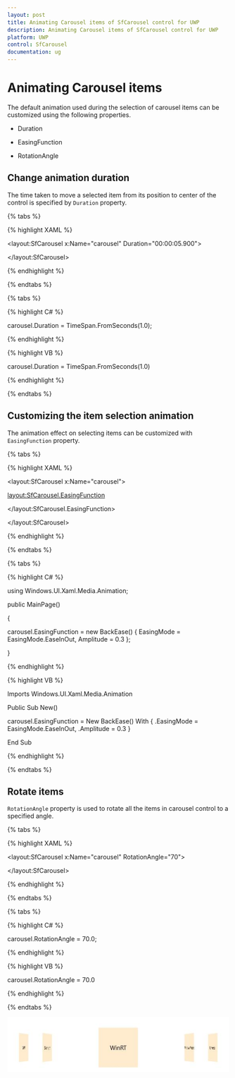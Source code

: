 ```yaml
---
layout: post
title: Animating Carousel items of SfCarousel control for UWP
description: Animating Carousel items of SfCarousel control for UWP
platform: UWP
control: SfCarousel
documentation: ug
---
```


# Animating Carousel items

The default animation used during the selection of carousel items can be customized using the following properties.

* Duration

* EasingFunction

* RotationAngle

## Change animation duration

The time taken to move a selected item from its position to center of the control is specified by `Duration` property.

{% tabs %}

{% highlight XAML %}

<layout:SfCarousel x:Name="carousel" Duration="00:00:05.900">

</layout:SfCarousel>

{% endhighlight %}

{% endtabs %}

{% tabs %}

{% highlight C# %}

carousel.Duration =  TimeSpan.FromSeconds(1.0);

{% endhighlight %}

{% highlight VB %}

carousel.Duration = TimeSpan.FromSeconds(1.0)

{% endhighlight %}

{% endtabs %}

## Customizing the item selection animation

The animation effect on selecting items can be customized with `EasingFunction` property.

{% tabs %}

{% highlight XAML %}

<layout:SfCarousel x:Name="carousel">

<layout:SfCarousel.EasingFunction>

<BackEase EasingMode="EaseInOut" Amplitude="0.3"/>

</layout:SfCarousel.EasingFunction>

</layout:SfCarousel>

{% endhighlight %}

{% endtabs %}

{% tabs %}

{% highlight C# %}

using Windows.UI.Xaml.Media.Animation; 


public MainPage()

{
	
carousel.EasingFunction = new BackEase() { EasingMode = EasingMode.EaseInOut, Amplitude = 0.3 };

}

{% endhighlight %}

{% highlight VB %}

Imports Windows.UI.Xaml.Media.Animation

Public Sub New()


carousel.EasingFunction = New BackEase() With {
	.EasingMode = EasingMode.EaseInOut,
	.Amplitude = 0.3
}

End Sub

{% endhighlight %}

{% endtabs %}

## Rotate items

`RotationAngle` property is used to rotate all the items in carousel control to a specified angle.

{% tabs %}

{% highlight XAML %}

<layout:SfCarousel x:Name="carousel" RotationAngle="70">

</layout:SfCarousel>

{% endhighlight %}

{% endtabs %}

{% tabs %}

{% highlight C# %}

carousel.RotationAngle = 70.0;

{% endhighlight %}

{% highlight VB %}

carousel.RotationAngle = 70.0

{% endhighlight %}

{% endtabs %}

![Provided the Animated to Carousel](SfCarousel-images/SfCarousel-img12.jpeg)


